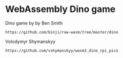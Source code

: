 # WebAssembly Dino game

  Dino game by by Ben Smith

    https://github.com/binji/raw-wasm/tree/master/dino
  

  Volodymyr Shymanskyy

    https://github.com/vshymanskyy/wasm3_dino_rpi_pico
